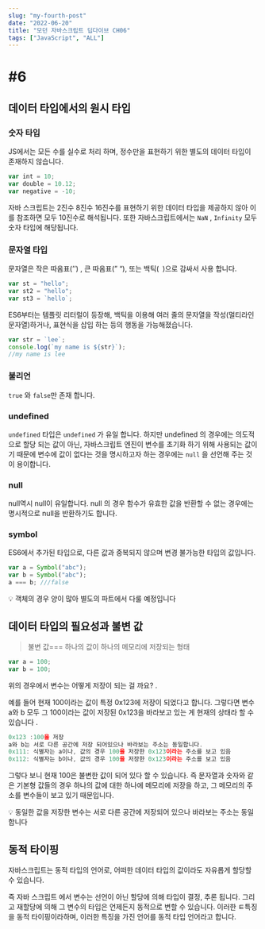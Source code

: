 ```yaml
---
slug: "my-fourth-post"
date: "2022-06-20"
title: "모던 자바스크립트 딥다이브 CH06"
tags: ["JavaScript", "ALL"]
---
```


# #6

## 데이터 타입에서의 원시 타입

### 숫자 타입

JS에서는 모든 수를 실수로 처리 하며, 정수만을 표현하기 위한 별도의 데이터 타입이 존재하지 않습니다.

```jsx
var int = 10;
var double = 10.12;
var negative = -10;
```

자바 스크립트는 2진수 8진수 16진수를 표현하기 위한 데이터 타입을 제공하지 않아 이를 참조하면 모두 10진수로 해석됩니다. 또한 자바스크립트에서는 `NaN` , `Infinity` 모두 숫자 타입에 해당됩니다.

### 문자열 타입

문자열은 작은 따옴표(’’) , 큰 따옴표(” “), 또는 백틱(` `)으로 감싸서 사용 합니다.

```jsx
var st = "hello";
var st2 = "hello";
var st3 = `hello`;
```

ES6부터는 템플릿 리터럴이 등장해, 백틱을 이용해 여러 줄의 문자열을 작성(멀티라인 문자열)하거나, 표현식을 삽입 하는 등의 행동을 가능해졌습니다.

```jsx
var str = `lee`;
console.log(`my name is ${str}`);
//my name is lee
```

### 불리언

`true` 와 `false`만 존재 합니다.

### undefined

`undefined` 타입은 `undefined` 가 유일 합니다. 하지만 undefined 의 경우에는 의도적으로 할당 되는 값이 아닌, 자바스크립트 엔진이 변수를 초기화 하기 위해 사용되는 값이기 때문에 변수에 값이 없다는 것을 명시하고자 하는 경우에는 `null` 을 선언해 주는 것이 용이합니다.

### null

null역시 null이 유일합니다. null 의 경우 함수가 유효한 값을 반환할 수 없는 경우에는 명시적으로 null을 반환하기도 합니다.

### symbol

ES6에서 추가된 타입으로, 다른 값과 중복되지 않으며 변경 불가능한 타입의 값입니다.

```jsx
var a = Symbol("abc");
var b = Symbol("abc");
a === b; ///false
```

<aside>
💡 객체의 경우 양이 많아 별도의 파트에서 다룰 예정입니다

</aside>

## 데이터 타입의 필요성과 불변 값

> 불변 값=== 하나의 값이 하나의 메모리에 저장되는 형태

```jsx
var a = 100;
var b = 100;
```

위의 경우에서 변수는 어떻게 저장이 되는 걸 까요? .

예를 들어 현재 100이라는 값이 특정 0x123에 저장이 되었다고 합니다. 그렇다면 변수 a와 b 모두 그 100이라는 값이 저장된 0x123을 바라보고 있는 게 현재의 상태라 할 수 있습니다 .

```jsx
0x123 :100을 저장
a와 b는 서로 다른 공간에 저장 되어있으나 바라보는 주소는 동일합니다.
0x111: 식별자는 a이나, 값의 경우 100을 저장한 0x123이라는 주소를 보고 있음
0x112: 식별자는 b이나, 값의 경우 100을 저장한 0x123이라는 주소를 보고 있음
```

그렇다 보니 현재 100은 불변한 값이 되어 있다 할 수 있습니다. 즉 문자열과 숫자와 같은 기본형 값들의 경우 하나의 값에 대한 하나에 메모리에 저장을 하고, 그 메모리의 주소를 변수들이 보고 있기 때문입니다.

<aside>
💡 동일한 값을 저장한 변수는 서로 다른 공간에 저장되어 있으나 바라보는 주소는 동일합니다

</aside>

## 동적 타이핑

자바스크립트는 동적 타입의 언어로, 어떠한 데이터 타입의 값이라도 자유롭게 할당할 수 있습니다.

즉 자바 스크립트 에서 변수는 선언이 아닌 할당에 의해 타입이 결정, 추론 됩니다. 그리고 재할당에 의해 그 변수의 타입은 언제든지 동적으로 변할 수 있습니다. 이러한 ㅌ특징을 동적 타이핑이라하며, 이러한 특징을 가진 언어를 동적 타입 언어라고 합니다.

